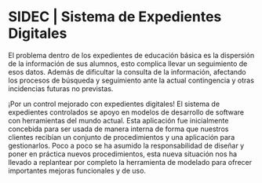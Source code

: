# SIDEC | Sistema de Expedientes Digitales
El problema dentro de los expedientes de educación básica es la dispersión de la información de sus alumnos, esto complica llevar un seguimiento de esos datos. 
Además de dificultar la consulta de la información, afectando los procesos de búsqueda y seguimiento ante la actual contingencia y otras incidencias futuras no previstas.

¡Por un control mejorado con expedientes digitales!
El sistema de expedientes controlados se apoyo en modelos de desarrollo de software con herramientas del mundo actual. Esta aplicación fue inicialmente concebida para ser usada de manera interna de forma que nuestros clientes recibían un conjunto de procedimientos y una aplicación para gestionarlos. Poco a poco se ha asumido la responsabilidad de diseñar y poner en práctica nuevos procedimientos, esta nueva situación nos ha llevado a replantear por completo la herramienta de modelado para ofrecer importantes mejoras funcionales y de uso.
